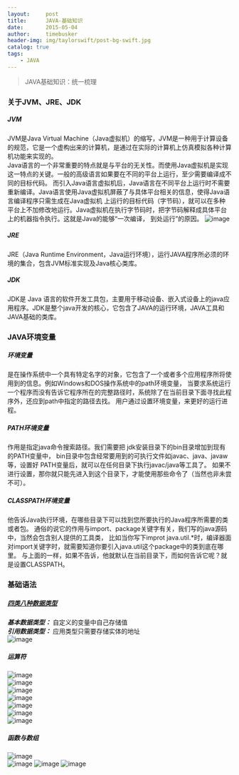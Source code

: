 ```yaml
---
layout:     post
title:      JAVA-基础知识
date:       2015-05-04
author:     timebusker
header-img: img/taylorswift/post-bg-swift.jpg
catalog: true
tags:
    - JAVA
---
```


> JAVA基础知识：统一梳理

### 关于JVM、JRE、JDK
##### JVM   
JVM是Java Virtual Machine（Java虚拟机）的缩写，JVM是一种用于计算设备的规范，它是一个虚构出来的计算机，是通过在实际的计算机上仿真模拟各种计算机功能来实现的。      
Java语言的一个非常重要的特点就是与平台的无关性。而使用Java虚拟机是实现这一特点的关键。一般的高级语言如果要在不同的平台上运行，至少需要编译成不同的目标代码。
而引入Java语言虚拟机后，Java语言在不同平台上运行时不需要重新编译。Java语言使用Java虚拟机屏蔽了与具体平台相关的信息，使得Java语言编译程序只需生成在Java虚拟机
上运行的目标代码（字节码），就可以在多种平台上不加修改地运行。Java虚拟机在执行字节码时，把字节码解释成具体平台上的机器指令执行。这就是Java的能够“一次编译，
到处运行”的原因。
![image](https://raw.githubusercontent.com/timebusker/timebusker.github.io/master/img/java-coding/1/1.png?raw=true)    

##### JRE  
JRE（Java Runtime Environment，Java运行环境），运行JAVA程序所必须的环境的集合，包含JVM标准实现及Java核心类库。   

##### JDK  
JDK是 Java 语言的软件开发工具包，主要用于移动设备、嵌入式设备上的java应用程序。JDK是整个java开发的核心，它包含了JAVA的运行环境，JAVA工具和JAVA基础的类库。  

### JAVA环境变量
##### 环境变量  
是在操作系统中一个具有特定名字的对象，它包含了一个或者多个应用程序所将使用到的信息。例如Windows和DOS操作系统中的path环境变量，
当要求系统运行一个程序而没有告诉它程序所在的完整路径时，系统除了在当前目录下面寻找此程序外，还应到path中指定的路径去找。
用户通过设置环境变量，来更好的运行进程。   

##### PATH环境变量  
作用是指定java命令搜索路径。我们需要把 jdk安装目录下的bin目录增加到现有的PATH变量中，
bin目录中包含经常要用到的可执行文件如javac、java、javaw等，设置好 PATH变量后，就可以在任何目录下执行javac/java等工具了。
如果不进行设置，那你就只能先进入到这个目录下，才能使用那些命令了（当然也非未尝不可）。   

##### CLASSPATH环境变量   
他告诉Java执行环境，在哪些目录下可以找到您所要执行的Java程序所需要的类或者包。
通俗的说它的作用与import、package关键字有关，我们写的java源码中，当然会包含别人提供的工具类，
比如当你写下improt java.util.*时，编译器面对import关键字时，就需要知道你要引入java.util这个package中的类到底在哪里。
与上面的一样，如果不告诉，他就默认在当前目录下，而如何告诉它呢？就是设置CLASSPATH。  

### 基础语法   
##### [四类八种数据类型](http://www.cnblogs.com/simplefrog/archive/2012/07/15/2592011.html)
___基本数据类型：___ 自定义的变量中自己存储值   
___引用数据类型：___ 应用类型只需要存储实体的地址  
![image](https://raw.githubusercontent.com/timebusker/timebusker.github.io/master/img/java-coding/1/2.png?raw=true)   

##### 运算符 
![image](https://raw.githubusercontent.com/timebusker/timebusker.github.io/master/img/java-coding/1/3.png?raw=true)   
![image](https://raw.githubusercontent.com/timebusker/timebusker.github.io/master/img/java-coding/1/4.png?raw=true)   
![image](https://raw.githubusercontent.com/timebusker/timebusker.github.io/master/img/java-coding/1/5.png?raw=true)   
![image](https://raw.githubusercontent.com/timebusker/timebusker.github.io/master/img/java-coding/1/6.png?raw=true)  
![image](https://raw.githubusercontent.com/timebusker/timebusker.github.io/master/img/java-coding/1/7.png?raw=true)   
![image](https://raw.githubusercontent.com/timebusker/timebusker.github.io/master/img/java-coding/1/8.png?raw=true)  
![image](https://raw.githubusercontent.com/timebusker/timebusker.github.io/master/img/java-coding/1/9.png?raw=true)   

##### 函数与数组
![image](https://raw.githubusercontent.com/timebusker/timebusker.github.io/master/img/java-coding/1/10.png?raw=true)  
![image](https://raw.githubusercontent.com/timebusker/timebusker.github.io/master/img/java-coding/1/11.png?raw=true) 
![image](https://raw.githubusercontent.com/timebusker/timebusker.github.io/master/img/java-coding/1/12.png?raw=true) 
![image](https://raw.githubusercontent.com/timebusker/timebusker.github.io/master/img/java-coding/1/13.png?raw=true)   
